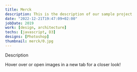 ```yaml
---
title: Merck
description: This is the description of our sample project
date: "2022-12-21T19:47:09+02:00"
jobDate: 2019
work: [design, architecture]
techs: [javascript, D3]
designs: [Photoshop]
thumbnail: merck/0.jpg
---
```


Description

Hover over or open images in a new tab for a closer look!
